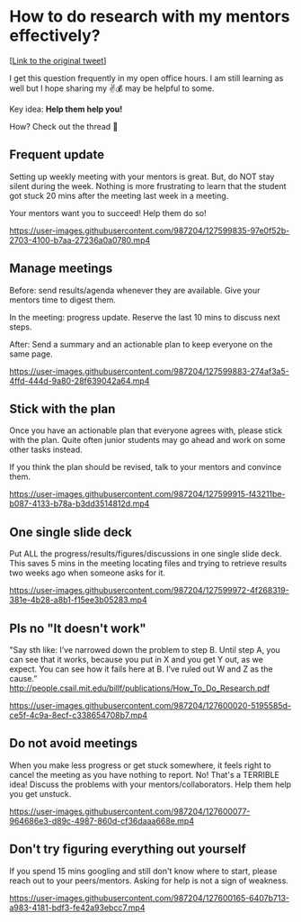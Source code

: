 # How to do research with my mentors effectively? 

[[Link to the original tweet](https://twitter.com/jbhuang0604/status/1418407079077842944)]

I get this question frequently in my open office hours. 
I am still learning as well but I hope sharing my ✌💰 may be helpful to some.

Key idea: **Help them help you!**

How? Check out the thread 🧵

## Frequent update

Setting up weekly meeting with your mentors is great. But, do NOT stay silent during the week. Nothing is more frustrating to learn that the student got stuck 20 mins after the meeting last week in a meeting. 

Your mentors want you to succeed! Help them do so!

https://user-images.githubusercontent.com/987204/127599835-97e0f52b-2703-4100-b7aa-27236a0a0780.mp4

## Manage meetings

Before: send results/agenda whenever they are available. Give your mentors time to digest them.

In the meeting: progress update. Reserve the last 10 mins to discuss next steps.

After: Send a summary and an actionable plan to keep everyone on the same page.

https://user-images.githubusercontent.com/987204/127599883-274af3a5-4ffd-444d-9a80-28f639042a64.mp4

## Stick with the plan

Once you have an actionable plan that everyone agrees with, please stick with the plan. Quite often junior students may go ahead and work on some other tasks instead. 

If you think the plan should be revised, talk to your mentors and convince them.

https://user-images.githubusercontent.com/987204/127599915-f43211be-b087-4133-b78a-b3dd3514812d.mp4


## One single slide deck

Put ALL the progress/results/figures/discussions in one single slide deck. This saves 5 mins in the meeting locating files and trying to retrieve results two weeks ago when someone asks for it.

https://user-images.githubusercontent.com/987204/127599972-4f268319-381e-4b28-a8b1-f15ee3b05283.mp4

## Pls no "It doesn't work"

"Say sth like: I’ve narrowed down the problem to step B. Until step A, you can see that it works, because you put in X and you get Y out, as we expect. You can see how it fails here at B. I’ve ruled out W and Z as the cause.” http://people.csail.mit.edu/billf/publications/How_To_Do_Research.pdf

https://user-images.githubusercontent.com/987204/127600020-5195585d-ce5f-4c9a-8ecf-c338654708b7.mp4


## Do not avoid meetings

When you make less progress or get stuck somewhere, it feels right to cancel the meeting as you have nothing to report. No! That's a TERRIBLE idea! Discuss the problems with your mentors/collaborators. Help them help you get unstuck.

https://user-images.githubusercontent.com/987204/127600077-964686e3-d89c-4987-860d-cf36daaa668e.mp4

## Don't try figuring everything out yourself

If you spend 15 mins googling and still don't know where to start, please reach out to your peers/mentors. Asking for help is not a sign of weakness.

https://user-images.githubusercontent.com/987204/127600165-6407b713-a983-4181-bdf3-fe42a93ebcc7.mp4

